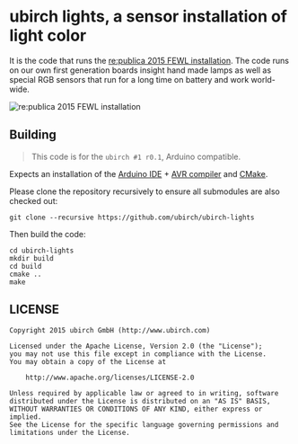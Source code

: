 # ubirch lights, a sensor installation of light color

It is the code that runs the [re:publica 2015 FEWL installation](https://www.facebook.com/findingeuropewithlights/). The
code runs on our own first generation boards insight hand made lamps as well as special RGB sensors
that run for a long time on battery and work world-wide.

![re:publica 2015 FEWL installation](https://scontent.ftxl1-1.fna.fbcdn.net/hphotos-xlt1/t31.0-8/11127043_928053903912202_2710786841221231166_o.jpg)

## Building

> This code is for the ```ubirch #1 r0.1```, Arduino compatible.

Expects an installation of the [Arduino IDE](https://www.arduino.cc/) + [AVR compiler](https://github.com/osx-cross/homebrew-avr/)
and [CMake](https://cmake.org/).

Please clone the repository recursively to ensure all submodules are also checked out:
```
git clone --recursive https://github.com/ubirch/ubirch-lights
```

Then build the code:
```
cd ubirch-lights
mkdir build
cd build
cmake ..
make
```

## LICENSE

    Copyright 2015 ubirch GmbH (http://www.ubirch.com)

    Licensed under the Apache License, Version 2.0 (the "License");
    you may not use this file except in compliance with the License.
    You may obtain a copy of the License at

        http://www.apache.org/licenses/LICENSE-2.0

    Unless required by applicable law or agreed to in writing, software
    distributed under the License is distributed on an "AS IS" BASIS,
    WITHOUT WARRANTIES OR CONDITIONS OF ANY KIND, either express or implied.
    See the License for the specific language governing permissions and
    limitations under the License.
